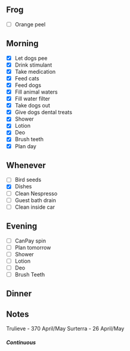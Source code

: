 ## Frog
- [ ] Orange peel 

## Morning 
- [x] Let dogs pee
- [x] Drink stimulant
- [x] Take medication
- [x] Feed cats
- [x] Feed dogs
- [x] Fill animal waters
- [x] Fill water filter
- [x] Take dogs out 
- [x] Give dogs dental treats
- [x] Shower
- [x] Lotion
- [x] Deo
- [x] Brush teeth
- [x] Plan day

## Whenever
- [ ] Bird seeds 
- [x] Dishes
- [ ] Clean Nespresso
- [ ] Guest bath drain 
- [ ] Clean inside car

## Evening
- [ ] CanPay spin
- [ ] Plan tomorrow 
- [ ] Shower 
- [ ] Lotion 
- [ ] Deo 
- [ ] Brush Teeth 

## Dinner

## Notes 

Trulieve - 370 April/May
Surterra - 26 April/May

##### Continuous 
